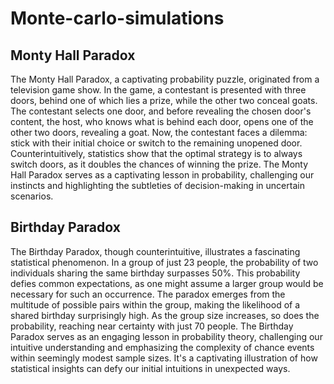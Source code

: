 # Monte-carlo-simulations
## Monty Hall Paradox
The Monty Hall Paradox, a captivating probability puzzle, originated from a television game show. In the game, a contestant is presented with three doors, behind one of which lies a prize, while the other two conceal goats. The contestant selects one door, and before revealing the chosen door's content, the host, who knows what is behind each door, opens one of the other two doors, revealing a goat. Now, the contestant faces a dilemma: stick with their initial choice or switch to the remaining unopened door. Counterintuitively, statistics show that the optimal strategy is to always switch doors, as it doubles the chances of winning the prize. The Monty Hall Paradox serves as a captivating lesson in probability, challenging our instincts and highlighting the subtleties of decision-making in uncertain scenarios.

## Birthday Paradox
The Birthday Paradox, though counterintuitive, illustrates a fascinating statistical phenomenon. In a group of just 23 people, the probability of two individuals sharing the same birthday surpasses 50%. This probability defies common expectations, as one might assume a larger group would be necessary for such an occurrence. The paradox emerges from the multitude of possible pairs within the group, making the likelihood of a shared birthday surprisingly high. As the group size increases, so does the probability, reaching near certainty with just 70 people. The Birthday Paradox serves as an engaging lesson in probability theory, challenging our intuitive understanding and emphasizing the complexity of chance events within seemingly modest sample sizes. It's a captivating illustration of how statistical insights can defy our initial intuitions in unexpected ways.
